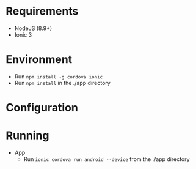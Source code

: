Requirements
==============

- NodeJS (8.9+)
- Ionic 3

Environment
==============

 - Run ```npm install -g cordova ionic```
 - Run ```npm install``` in the ./app directory

Configuration
==============


 
Running
==============

- App
  - Run ```ionic cordova run android --device``` from the ./app directory


